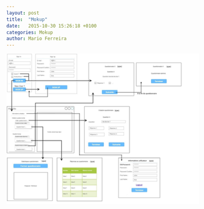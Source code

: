 ```yaml
---
layout: post
title:  "Mokup"
date:   2015-10-30 15:26:18 +0100
categories: Mokup
author: Mario Ferreira
---
```



![mokup](https://raw.githubusercontent.com/Kjnokeer/Teaching-HEIGVD-TWEB-2015-Project/master/mockup/mockup.jpg "Modup")